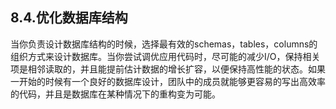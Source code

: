 ## 8.4.优化数据库结构

当你负责设计数据库结构的时候，选择最有效的schemas，tables，columns的组织方式来设计数据库。当你尝试调优应用代码时，尽可能的减少I/O，保持相关项是相邻读取的，并且能提前估计数据的增长扩容，以便保持高性能的状态。如果一开始的时候有一个良好的数据库设计，团队中的成员就能够更容易的写出高效率的代码，并且是数据库在某种情况下的重构变为可能。